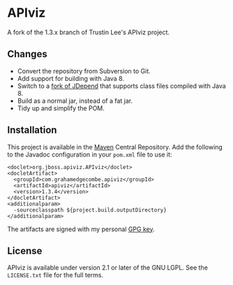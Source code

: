 APIviz
======

A fork of the 1.3.x branch of Trustin Lee's APIviz project.

Changes
-------

* Convert the repository from Subversion to Git.
* Add support for building with Java 8.
* Switch to a [fork of JDepend][jdepend-fork] that supports class files compiled
  with Java 8.
* Build as a normal jar, instead of a fat jar.
* Tidy up and simplify the POM.

Installation
------------

This project is available in the [Maven][mvn] Central Repository. Add the
following to the Javadoc configuration in your `pom.xml` file to use it:

    <doclet>org.jboss.apiviz.APIviz</doclet>
    <docletArtifact>
      <groupId>com.grahamedgecombe.apiviz</groupId>
      <artifactId>apiviz</artifactId>
      <version>1.3.4</version>
    </docletArtifact>
    <additionalparam>
      -sourceclasspath ${project.build.outputDirectory}
    </additionalparam>

The artifacts are signed with my personal [GPG key][gpg].

License
-------

APIviz is available under version 2.1 or later of the GNU LGPL. See the
`LICENSE.txt` file for the full terms.

[gpg]: https://grahamedgecombe.com/gpe.asc
[mvn]: https://maven.apache.org/
[jdepend-fork]: https://github.com/nidi3/jdepend
